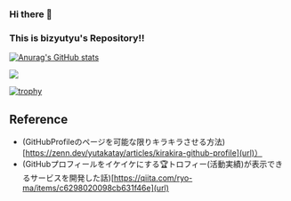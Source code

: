 ### Hi there 👋
### This is bizyutyu's Repository!!
[![Anurag's GitHub stats](https://github-readme-stats.vercel.app/api?username=bizyutyu)](https://github.com/anuraghazra/github-readme-stats)

![](http://github-profile-summary-cards.vercel.app/api/cards/repos-per-language?username=bizyutyu&theme=github)

[![trophy](https://github-profile-trophy.vercel.app/?username=bizyutyu)](https://github.com/ryo-ma/github-profile-trophy)

## Reference
- (GitHubProfileのページを可能な限りキラキラさせる方法)[https://zenn.dev/yutakatay/articles/kirakira-github-profile](url)）
- (GitHubプロフィールをイケイケにする🏆トロフィー(活動実績)が表示できるサービスを開発した話)[https://qiita.com/ryo-ma/items/c6298020098cb631f46e](url)


<!--
**bizyutyu/bizyutyu** is a ✨ _special_ ✨ repository because its `README.md` (this file) appears on your GitHub profile.

Here are some ideas to get you started:

- 🔭 I’m currently working on ...
- 🌱 I’m currently learning ...
- 👯 I’m looking to collaborate on ...
- 🤔 I’m looking for help with ...
- 💬 Ask me about ...
- 📫 How to reach me: ...
- 😄 Pronouns: ...
- ⚡ Fun fact: ...
-->
